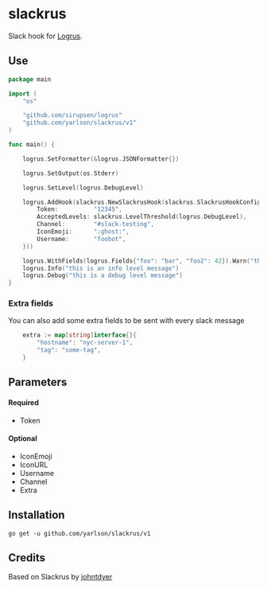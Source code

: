 slackrus
========

Slack hook for [Logrus](https://github.com/sirupsen/logrus). 

## Use

```go
package main

import (
	"os"

	"github.com/sirupsen/logrus"
	"github.com/yarlson/slackrus/v1"
)

func main() {

	logrus.SetFormatter(&logrus.JSONFormatter{})

	logrus.SetOutput(os.Stderr)

	logrus.SetLevel(logrus.DebugLevel)

	logrus.AddHook(slackrus.NewSlackrusHook(slackrus.SlackrusHookConfig{
		Token:          "12345",
		AcceptedLevels: slackrus.LevelThreshold(logrus.DebugLevel),
		Channel:        "#slack-testing",
		IconEmoji:      ":ghost:",
		Username:       "foobot",
	}))

	logrus.WithFields(logrus.Fields{"foo": "bar", "foo2": 42}).Warn("this is a warn level message")
	logrus.Info("this is an info level message")
	logrus.Debug("this is a debug level message")
}

```

### Extra fields
You can also add some extra fields to be sent with every slack message
```go
	extra := map[string]interface{}{
		"hostname": "nyc-server-1",
		"tag": "some-tag",
	}
```

## Parameters

#### Required
  * Token

#### Optional
  * IconEmoji
  * IconURL
  * Username
  * Channel
  * Extra
## Installation

    go get -u github.com/yarlson/slackrus/v1

## Credits

Based on Slackrus by [johntdyer](https://github.com/johntdyer/slackrus)
